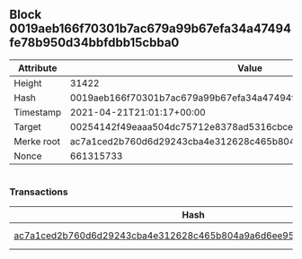 ## Block 0019aeb166f70301b7ac679a99b67efa34a47494fe78b950d34bbfdbb15cbba0

Attribute | Value
--- | ---
Height | 31422
Hash | 0019aeb166f70301b7ac679a99b67efa34a47494fe78b950d34bbfdbb15cbba0
Timestamp | 2021-04-21T21:01:17+00:00
Target | 00254142f49eaaa504dc75712e8378ad5316cbcead634704b3734b6271167cc4
Merke root | ac7a1ced2b760d6d29243cba4e312628c465b804a9a6d6ee956a46a0894e4a37
Nonce | 661315733

```

```

### Transactions

Hash | Amount
--- | ---
[ac7a1ced2b760d6d29243cba4e312628c465b804a9a6d6ee956a46a0894e4a37](ac7a1ced2b760d6d29243cba4e312628c465b804a9a6d6ee956a46a0894e4a37.md) | 10.00000000 SKEPTI 
